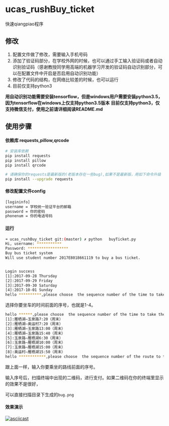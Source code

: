 # ucas_rushBuy_ticket

快速qiangpiao程序



## 修改 

1. 配置文件做了修改，需要输入手机号码
2. 添加了验证码部分，在学校外网的时候，也可以通过手工输入验证码或者自动识别验证码（感谢教授同学用高端的机器学习开发的验证码自动识别部分，可以在配置文件中开启是否启用自动识别功能）
3. 修改了代码的结构，在网络比较差的时候，也可以运行
4. 目前仅支持python3

**用自动识别功能需要安装tensorflow，但是windows用户需要安装python3.5，因为tensorflow在windows上仅支持python3.5版本**
**目前仅支持python3，仅支持微信支付，使用之前请详细阅读README.md**

## 使用步骤

#### 依赖库 requests,pillow,qrcode

```bash
# 安装库依赖
pip install requests 
pip install pillow 
pip install qrcode 

# 请确保你的requests是最新版的(老版本存在一些bug),如果不是最新版，用如下命令升级
pip install --upgrade requests 
```

#### 修改配置文件config

```bash
[logininfo]
username = 学校统一验证平台的邮箱
password = 你的密码
phonenum = 你的电话号码
```

#### 运行

```bash
➜ ucas_rushBuy_ticket git:(master) ✗ python   buyTicket.py
Hi, username: ***********
Password: ******************
Buy bus ticket system
Will use student number 2017E8018661119 to buy a bus ticket.


Login success
[1]:2017-09-28 Thursday
[2]:2017-09-29 Friday
[3]:2017-09-30 Saturday
[4]:2017-10-01 Sunday
hello **********,please choose  the sequence number of the time to take the bus (1-4):
```

选择你要坐车的时间前面的序号，也就是1-4。

```bash
hello ******,please choose  the sequence number of the time to take the bus (1-4):3
[1]:雁栖湖—玉泉路7:20（周末）
[2]:雁栖湖—奥运村7:20（周末）
[3]:雁栖湖—玉泉路13:00（周末）
[4]:雁栖湖—玉泉路15:40（周末）
[5]:玉泉路—雁栖湖6:30（周末）
[6]:玉泉路—雁栖湖10:00（周末）
[7]:玉泉路—雁栖湖15:00（周末）
[8]:奥运村—雁栖湖15:50（周末）
hello ************,please choose  the sequence number of the route to take the bus (1-8):
```

跟上面一样，输入你要乘坐的路线前面的序号。



输入序号后，扫描终端中出现的二维码，进行支付。如果二维码在你的终端里显示的效果不是很好，

可以直接扫描目录下生成的`bug.png`



#### 效果演示

[![asciicast](https://asciinema.org/a/JXPq3VXSuSnbr04DJRM04BNuX.png)](https://asciinema.org/a/JXPq3VXSuSnbr04DJRM04BNuX)













